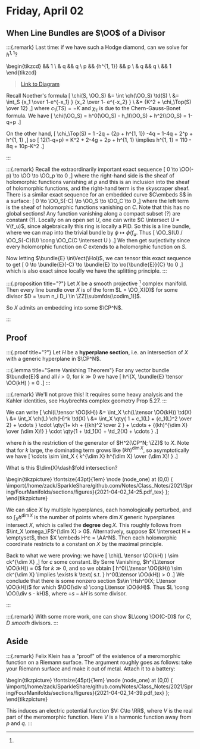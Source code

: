 # Friday, April 02

## When Line Bundles are $\OO$ of a Divisor

:::{.remark}
Last time: if we have such a Hodge diamond, can we solve for $h^{1, 1}$?

\begin{tikzcd}
	&& 1 \\
	& q && q \\
	p && {h^{1, 1}} && p \\
	& q && q \\
	&& 1
\end{tikzcd}

> [Link to Diagram](https://q.uiver.app/?q=WzAsOSxbMiwyLCJoXnsxLCAxfSJdLFswLDIsInAiXSxbNCwyLCJwIl0sWzEsMywicSJdLFszLDMsInEiXSxbMiw0LCIxIl0sWzEsMSwicSJdLFszLDEsInEiXSxbMiwwLCIxIl1d)

Recall Noether's formula
\[
\chi(S, \OO_S)
&= \int \ch(\OO_S) \td(S) \\
&= \int_S {x_1 \over 1-e^{-x_1} } {x_2 \over 1- e^{-x_2} } \\
&= {K^2 + \chi_\Top(S) \over 12}
,\]
where $c_1(TS) = - K$ and $\chi_\Top$ is due to the Chern-Gauss-Bonet formula.
We have
\[
\chi(\OO_S) = h^0(\OO_S) - h_1(\OO_S) + h^2(\OO_S) = 1-q+p
.\]

On the other hand,
\[
\chi_\Top(S) = 1 -2q + (2p + h^{1, 1}) -4q = 1-4q + 2^p + h^{1, 1}
,\]
so 
\[
12(1-q+p) = K^2 + 2-4g + 2p + h^{1, 1} \implies h^{1, 1} = 110 - 8q + 10p-K^2
.\]

:::

:::{.remark}
Recall the extraordinarily important exact sequence
\[
0 \to \OO(-p) \to \OO \to \OO_p \to 0
,\]
where the right-hand side is the sheaf of holomorphic functions vanishing at $p$ and this is an inclusion into the sheaf of holomorphic functions, and the right-hand term is the skyscraper sheaf.
There is a similar exact sequence for an embedded curve $C\embeds S$ in a surface:
\[
0 \to \OO_S(-C) \to \OO_S \to \OO_C \to 0
,\]
where the left term is the sheaf of holomorphic functions vanishing on $C$. 
Note that this has no global sections!
Any function vanishing along a compact subset (?) are constant (?).
Locally on an open set $U$, one can write $C \intersect U = V(f_u)$, since algebraically this ring is locally a PID.
So this is a line bundle, where we can map into the trivial bundle by $\phi \mapsto \phi/f_u$.
Thus
\[
\OO_S(U) / \OO_S(-C)(U) \cong \OO_C(C \intersect U )
.\]
We then get surjectivity since every holomorphic function on $C$ extends to a holomorphic function on $S$.

Now letting $\bundle{E} \in\Vect(\Hol)$, we can tensor this exact sequence to get
\[
0 \to \bundle{E}(-C) \to \bundle{E} \to \ro{\bundle{E}}{C} \to 0
,\]
which is also exact since locally we have the splitting principle.
:::

:::{.proposition title="?"}
Let $X$ be a smooth projective
[^projective_Def-Reminder]
complex manifold.
Then every line bundle over $X$ is of the form $L = \OO_X(D)$ for some divisor $D = \sum n_i D_i \in \ZZ[\submfds(\codim_1)]$.

[^projective_Def-Reminder]: 
So $X$ admits an embedding into some $\CP^N$.

:::

## Proof

:::{.proof title="?"}
Let $H$ be a **hyperplane section**, i.e. an intersection of $X$ with a generic hyperplane in $\CP^N$.

:::{.lemma title="Serre Vanishing Theorem"}
For any vector bundle $\bundle{E}$ and all $i>0$, for $k\gg 0$ we have
\[
h^i(X, \bundle{E} \tensor \OO(kH) ) = 0
.\]
:::


:::{.remark}
We'll not prove this!
It requires some heavy analysis and the Kahler identities, see Huybrechts complex geometry Prop 5.27.
:::

We can write
\[
\chi(L\tensor \OO(kH)) 
&= \int_X \ch(L\tensor \OO(kH)) \td(X) \\
&= \int_X \ch(L) \ch(H)^k \td(X) \\
&= \int_X \qty{ 1 + c_1(L) + {c_1(L)^2 \over 2} + \cdots } 
\cdot \qty{1+ kh + {(kh)^2 \over 2 } + \cdots + {(kh)^{\dim X} \over (\dim X)!} }
\cdot \qty{1 + \td_1(X) + \td_2(X) + \cdots }
.\]

where $h$ is the restriction of the generator of $H^2(\CP^N; \ZZ)$ to $X$.
Note that for $k$ large, the dominating term grows like $(kh)^{\dim X}$, so asymptotically we have
\[
\cdots \sim \int_X { k^{\dim X} h^{\dim X} \over (\dim X)! }
.\]

What is this $\dim(X)\dash$fold intersection?

\begin{tikzpicture}
\fontsize{43pt}{1em} 
\node (node_one) at (0,0) { \import{/home/zack/SparkleShare/github.com/Notes/Class_Notes/2021/Spring/FourManifolds/sections/figures}{2021-04-02_14-25.pdf_tex} };
\end{tikzpicture}

We can slice $X$ by multiple hyperplanes, each homologically perturbed, and so $\int_X h^{\dim X}$ is the number of points where $\dim X$ generic hyperplanes intersect $X$, which is called the **degree** $\deg X$.
This roughly follows from $\int_X \omega_\FS^{\dim X} > 0$.
Alternatively, suppose $X \intersect H = \emptyset$, then $X \embeds H^c = \AA^N$.
Then each holomorphic coordinate restricts to a constant on $X$ by the maximal principle.

Back to what we were proving: we have
\[
\chi(L \tensor \OO(kH) ) \sim ck^{\dim X}
,\]
for $c$ some constant.
By Serre Vanishing, $h^i(L\tensor \OO(kH)) = 0$ for $k\gg 0$, and so we obtain
\[
h^0(L\tensor \OO(kH)) \sim ck^{\dim X} \implies \exists k \text{ s.t. } h^0(L\tensor \OO(kH)) > 0
.\]
We conclude that there is some nonzero section $s\in \Hsh^0(X; L\tensor \OO(kH))$ for which $\OO(\div s) \cong L\tensor \OO(kH)$.
Thus $L \cong \OO(\div s - kH)$, where $\div s- kH$ is some divisor.


:::

:::{.remark}
With some more work, one can show $L\cong \OO(C-D)$ for $C,D$ *smooth* divisors.
:::

## Aside

:::{.remark}
Felix Klein has a "proof" of the existence of a meromorphic function on a Riemann surface.
The argument roughly goes as follows:
take your Riemann surface and make it out of metal.
Attach it to a battery:

\begin{tikzpicture}
\fontsize{45pt}{1em} 
\node (node_one) at (0,0) { \import{/home/zack/SparkleShare/github.com/Notes/Class_Notes/2021/Spring/FourManifolds/sections/figures}{2021-04-02_14-39.pdf_tex} };
\end{tikzpicture}

This induces an electric potential function $V: C\to \RR$, where $V$ is the real part of the meromorphic function.
Here $V$ is a harmonic function away from $p$ and $q$.
:::
